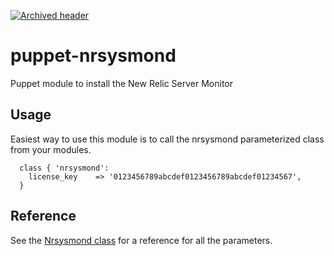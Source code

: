 [![Archived header](https://github.com/newrelic/open-source-office/raw/master/examples/categories/images/Archived.png)](https://github.com/newrelic/open-source-office/blob/master/examples/categories/index.md#archived)

# puppet-nrsysmond

Puppet module to install the New Relic Server Monitor

## Usage

Easiest way to use this module is to call the nrsysmond parameterized class from your modules.

      class { 'nrsysmond':
        license_key    => '0123456789abcdef0123456789abcdef01234567',
      }

## Reference

See the [Nrsysmond class](https://github.com/newrelic/puppet-nrsysmond/blob/master/manifests/init.pp) for a reference for all the parameters.
